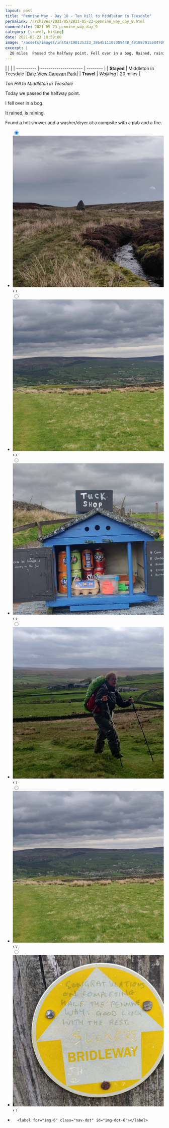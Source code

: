 ```yaml
---
layout: post
title: "Pennine Way - Day 10 - Tan Hill to Middleton in Teesdale"
permalink: /archives/2021/05/2021-05-23-pennine_way_day_9.html
commentfile: 2021-05-23-pennine_way_day_9
category: [travel, hiking]
date: 2021-05-23 10:59:00
image: "/assets/images/insta/190135323_3864511107009448_4910870156847094425_n_17936772961492899.jpg"
excerpt: |
  20 miles  Passed the halfway point. Fell over in a bog. Rained, raining. Found a hot shower and washer/dryer.
---
```


|            |                       |
| ---------- | --------------------- | -------- |
| **Stayed** | Middleton in Teesdale |[Dale View Caravan Park](https://daleviewcaravanpark.com/)|
| **Travel** | _Walking_             | 20 miles |

_Tan Hill to Middleton in Teesdale_

Today we passed the halfway point.

I fell over in a bog.

It rained, is raining.

Found a hot shower and a  washer/dryer at a campsite with a pub and a fire.

<ul class="slides">
    <input type="radio" name="radio-btn" id="img-1" checked="checked" />
    <li class="slide-container">
        <div class="slide">
          <a href="/assets/images/insta/189276408_555688902102509_4858998546147838933_n_17893837448107863.jpg"><img src="/assets/images/insta/189276408_555688902102509_4858998546147838933_n_17893837448107863.jpg" /></a>
        </div>
    <div class="nav">
      <label for="img-6" class="prev">&#x2039;</label>
      <label for="img-2" class="next">&#x203a;</label>
    </div>
    </li>
        <input type="radio" name="radio-btn" id="img-2"  />
    <li class="slide-container">
        <div class="slide">
          <a href="/assets/images/insta/189633941_336994984686452_4741916120008970187_n_17896540036979591.jpg"><img src="/assets/images/insta/189633941_336994984686452_4741916120008970187_n_17896540036979591.jpg" /></a>
        </div>
    <div class="nav">
      <label for="img-1" class="prev">&#x2039;</label>
      <label for="img-3" class="next">&#x203a;</label>
    </div>
    </li>
        <input type="radio" name="radio-btn" id="img-3"  />
    <li class="slide-container">
        <div class="slide">
          <a href="/assets/images/insta/191189685_346386880163844_1722931912557353811_n_17900912383966182.jpg"><img src="/assets/images/insta/191189685_346386880163844_1722931912557353811_n_17900912383966182.jpg" /></a>
        </div>
    <div class="nav">
      <label for="img-2" class="prev">&#x2039;</label>
      <label for="img-4" class="next">&#x203a;</label>
    </div>
    </li>
        <input type="radio" name="radio-btn" id="img-4"  />
    <li class="slide-container">
        <div class="slide">
          <a href="/assets/images/insta/189788226_336414614575271_6177687705883167133_n_17868016745440585.jpg"><img src="/assets/images/insta/189788226_336414614575271_6177687705883167133_n_17868016745440585.jpg" /></a>
        </div>
    <div class="nav">
      <label for="img-3" class="prev">&#x2039;</label>
      <label for="img-5" class="next">&#x203a;</label>
    </div>
    </li>
        <input type="radio" name="radio-btn" id="img-5"  />
    <li class="slide-container">
        <div class="slide">
          <a href="/assets/images/insta/190887933_942108123285966_2534486887356792608_n_17897240885061125.jpg"><img src="/assets/images/insta/190887933_942108123285966_2534486887356792608_n_17897240885061125.jpg" /></a>
        </div>
    <div class="nav">
      <label for="img-4" class="prev">&#x2039;</label>
      <label for="img-6" class="next">&#x203a;</label>
    </div>
    </li>
    <input type="radio" name="radio-btn" id="img-6" />
    <li class="slide-container">
        <div class="slide">
          <a href="/assets/images/insta/190135323_3864511107009448_4910870156847094425_n_17936772961492899.jpg"><img src="/assets/images/insta/190135323_3864511107009448_4910870156847094425_n_17936772961492899.jpg" /></a>
        </div>
    <div class="nav">
      <label for="img-5" class="prev">&#x2039;</label>
      <label for="img-1" class="next">&#x203a;</label>
    </div>
    </li>
			
<li class="nav-dots">
      <label for="img-1" class="nav-dot" id="img-dot-1"></label>
      <label for="img-2" class="nav-dot" id="img-dot-2"></label>
      <label for="img-3" class="nav-dot" id="img-dot-3"></label>
      <label for="img-4" class="nav-dot" id="img-dot-4"></label>
      <label for="img-5" class="nav-dot" id="img-dot-5"></label>

      <label for="img-6" class="nav-dot" id="img-dot-6"></label>

</li>
</ul>
